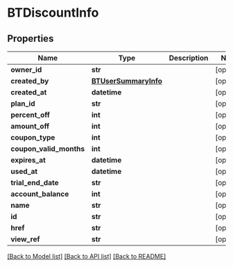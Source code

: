 # BTDiscountInfo

## Properties
Name | Type | Description | Notes
------------ | ------------- | ------------- | -------------
**owner_id** | **str** |  | [optional] 
**created_by** | [**BTUserSummaryInfo**](BTUserSummaryInfo.md) |  | [optional] 
**created_at** | **datetime** |  | [optional] 
**plan_id** | **str** |  | [optional] 
**percent_off** | **int** |  | [optional] 
**amount_off** | **int** |  | [optional] 
**coupon_type** | **int** |  | [optional] 
**coupon_valid_months** | **int** |  | [optional] 
**expires_at** | **datetime** |  | [optional] 
**used_at** | **datetime** |  | [optional] 
**trial_end_date** | **str** |  | [optional] 
**account_balance** | **int** |  | [optional] 
**name** | **str** |  | [optional] 
**id** | **str** |  | [optional] 
**href** | **str** |  | [optional] 
**view_ref** | **str** |  | [optional] 

[[Back to Model list]](../README.md#documentation-for-models) [[Back to API list]](../README.md#documentation-for-api-endpoints) [[Back to README]](../README.md)


